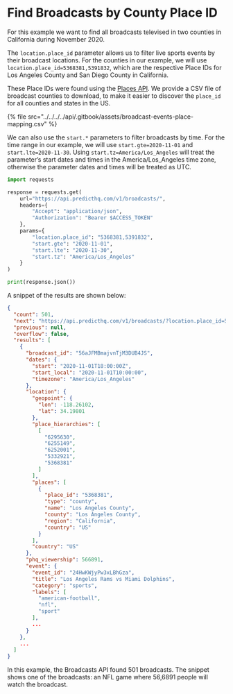 # Find Broadcasts by County Place ID

For this example we want to find all broadcasts televised in two counties in California during November 2020.

The `location.place_id` parameter allows us to filter live sports events by their broadcast locations. For the counties in our example, we will use `location.place_id=5368381,5391832`, which are the respective Place IDs for Los Angeles County and San Diego County in California.

These Place IDs were found using the [Places API](broken-reference). We provide a CSV file of broadcast counties to download, to make it easier to discover the `place_id` for all counties and states in the US.

{% file src="../../../../api/.gitbook/assets/broadcast-events-place-mapping.csv" %}

We can also use the `start.*` parameters to filter broadcasts by time. For the time range in our example, we will use `start.gte=2020-11-01` and `start.lte=2020-11-30`. Using `start.tz=America/Los_Angeles` will treat the parameter’s start dates and times in the America/Los\_Angeles time zone, otherwise the parameter dates and times will be treated as UTC.

```python
import requests

response = requests.get(
    url="https://api.predicthq.com/v1/broadcasts/",
    headers={
        "Accept": "application/json",
        "Authorization": "Bearer $ACCESS_TOKEN"
    },
    params={
        "location.place_id": "5368381,5391832",
        "start.gte": "2020-11-01",
        "start.lte": "2020-11-30",
        "start.tz": "America/Los_Angeles"
    }
)

print(response.json())
```

A snippet of the results are shown below:

```json
{
  "count": 501,
  "next": "https://api.predicthq.com/v1/broadcasts/?location.place_id=5368381%2C5391832&start.gte=2020-11-01&start.lte=2020-11-30&start.tz=America%2FLos_Angeles&offset=10",
  "previous": null,
  "overflow": false,
  "results": [
    {
      "broadcast_id": "56aJFMBmajvnTjM3DUB4JS",
      "dates": {
        "start": "2020-11-01T18:00:00Z",
        "start_local": "2020-11-01T10:00:00",
        "timezone": "America/Los_Angeles"
      },
      "location": {
        "geopoint": {
          "lon": -118.26102,
          "lat": 34.19801
        },
        "place_hierarchies": [
          [
            "6295630",
            "6255149",
            "6252001",
            "5332921",
            "5368381"
          ]
        ],
        "places": [
          {
            "place_id": "5368381",
            "type": "county",
            "name": "Los Angeles County",
            "county": "Los Angeles County",
            "region": "California",
            "country": "US"
          }
        ],
        "country": "US"
      },
      "phq_viewership": 566891,
      "event": {
        "event_id": "24HwKWjyPw3xLBhGza",
        "title": "Los Angeles Rams vs Miami Dolphins",
        "category": "sports",
        "labels": [
          "american-football",
          "nfl",
          "sport"
        ],
        ...
      }
    },
    ...
  ]
}
```

In this example, the Broadcasts API found 501 broadcasts. The snippet shows one of the broadcasts: an NFL game where 56,6891 people will watch the broadcast.
